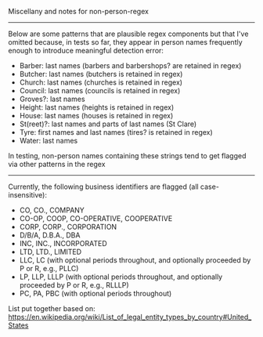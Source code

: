 Miscellany and notes for non-person-regex

---

Below are some patterns that are plausible regex components but that I've omitted because, in tests so far, they appear in person names frequently enough to introduce meaningful detection error:

- Barber: last names (barbers and barbershops? are retained in regex)
- Butcher: last names (butchers is retained in regex)
- Church: last names (churches is retained in regex)
- Council: last names (councils is retained in regex)
- Groves?: last names
- Height: last names (heights is retained in regex)
- House: last names (houses is retained in regex)
- St(reet)?: last names and parts of last names (St Clare)
- Tyre: first names and last names (tires? is retained in regex)
- Water: last names

In testing, non-person names containing these strings tend to get flagged via other patterns in the regex

---

Currently, the following business identifiers are flagged (all case-insensitive):

- CO, CO., COMPANY
- CO-OP, COOP, CO-OPERATIVE, COOPERATIVE
- CORP, CORP., CORPORATION
- D/B/A, D.B.A., DBA
- INC, INC., INCORPORATED
- LTD, LTD., LIMITED
- LLC, LC (with optional periods throughout, and optionally proceeded by P or R, e.g., PLLC)
- LP, LLP, LLLP (with optional periods throughout, and optionally proceeded by P or R, e.g., RLLLP)
- PC, PA, PBC (with optional periods throughout)

List put together based on: https://en.wikipedia.org/wiki/List_of_legal_entity_types_by_country#United_States
